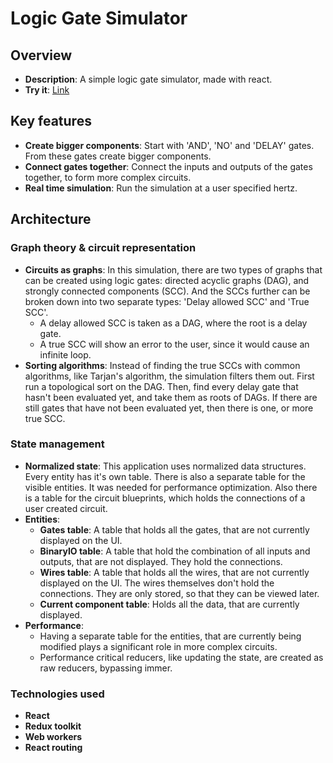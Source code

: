 # Logic Gate Simulator
## Overview
- **Description**: A simple logic gate simulator, made with react.
- **Try it**: [Link](https://logicsim-jlss3217j-ryouki0s-projects.vercel.app)
## Key features
- **Create bigger components**: Start with 'AND', 'NO' and 'DELAY' gates. From these gates create bigger components.
- **Connect gates together**: Connect the inputs and outputs of the gates together, to form more complex circuits.
- **Real time simulation**: Run the simulation at a user specified hertz.

## Architecture

### Graph theory & circuit representation
- **Circuits as graphs**: In this simulation, there are two types of graphs that can be created using logic gates: directed acyclic graphs (DAG), and strongly connected components (SCC).
  And the SCCs further can be broken down into two separate types: 'Delay allowed SCC' and 'True SCC'.
  - A delay allowed SCC is taken as a DAG, where the root is a delay gate.
  - A true SCC will show an error to the user, since it would cause an infinite loop.
- **Sorting algorithms**: Instead of finding the true SCCs with common algorithms, like Tarjan's algorithm, the simulation filters them out. First run a topological sort on the DAG. Then, find every delay gate that hasn't been evaluated yet, and take them as roots of DAGs. If there are still gates that have not been evaluated yet, then there is one, or more true SCC.
### State management
- **Normalized state**: This application uses normalized data structures. Every entity has it's own table. There is also a separate table for the visible entities. It was needed for performance optimization. Also there is a table for the circuit blueprints, which holds the connections of a user created circuit. 
- **Entities**:
  - **Gates table**: A table that holds all the gates, that are not currently displayed on the UI.
  - **BinaryIO table**: A table that hold the combination of all inputs and outputs, that are not displayed. They hold the connections.
  - **Wires table**: A table that holds all the wires, that are not currently displayed on the UI. The wires themselves don't hold the connections. They are only stored, so that they can be viewed later.
  - **Current component table**: Holds all the data, that are currently displayed.
- **Performance**:
  - Having a separate table for the entities, that are currently being modified plays a significant role in more complex circuits.
  - Performance critical reducers, like updating the state, are created as raw reducers, bypassing immer.
 
### Technologies used
- **React**
- **Redux toolkit**
- **Web workers**
- **React routing**
